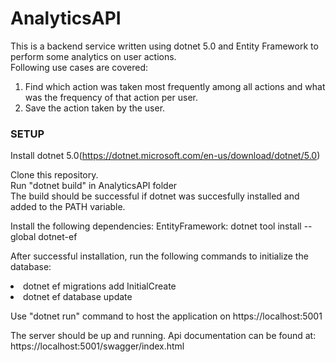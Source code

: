 # AnalyticsAPI

This is a backend service written using dotnet 5.0 and Entity Framework to perform some analytics on user actions.<br>
Following use cases are covered:<br>
1) Find which action was taken most frequently among all actions and what was the frequency of that action per user.<br>
2) Save the action taken by the user.<br>

### SETUP <br>
Install dotnet 5.0(https://dotnet.microsoft.com/en-us/download/dotnet/5.0)<br>

Clone this repository.<br>
Run "dotnet build" in AnalyticsAPI folder<br>
The build should be successful if dotnet was succesfully installed and added to the PATH variable.

Install the following dependencies:
EntityFramework: dotnet tool install --global dotnet-ef

After successful installation, run the following commands to initialize the database:
<li>dotnet ef migrations add InitialCreate</li>
<li>dotnet ef database update</li>

Use "dotnet run" command to host the application on https://localhost:5001

The server should be up and running.
Api documentation can be found at: https://localhost:5001/swagger/index.html

